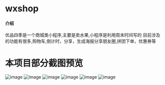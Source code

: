 # wxshop

#### 介绍
优品四季是一个商城类小程序,主要是卖水果,小程序是利用周末时间写的
目前涉及的功能有很多,购物车,倒计时，分享，生成海报分享朋友圈,拼团下单，优惠券等


# 本项目部分截图预览

![image](https://github.com/yjx-passion/fruitsf-shop/tree/master/images/1.png)
![image](https://github.com/yjx-passion/fruitsf-shop/tree/master/images/2.png)
![image](https://github.com/yjx-passion/fruitsf-shop/tree/master/images/3.png)
![image](https://github.com/yjx-passion/fruitsf-shop/tree/master/images/4.png)
![image](https://github.com/yjx-passion/fruitsf-shop/tree/master/images/5.png)
![image](https://github.com/yjx-passion/fruitsf-shop/tree/master/images/6.png)